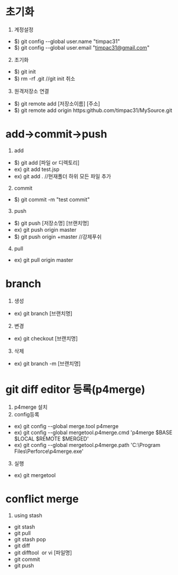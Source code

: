 # 초기화
1. 계정설정
+ $) git config --global user.name "timpac31"
+ $) git config --global user.email "timpac31@gmail.com"

2. 초기화
+ $) git init
+ $) rm -rf .git   //git init 취소

3. 원격저장소 연결
+ $) git remote add [저장소이름] [주소]
+ $) git remote add origin https:github.com/timpac31/MySource.git

# add->commit->push
1. add
+ $) git add [파일 or 디렉토리]
+ ex) git add test.jsp	
+ ex) git add .  			//현재폴더 하위 모든 파일 추가

2. commit
+ $) git commit -m "test commit"

3. push
+ $) git push [저장소명] [브랜치명]
+ ex) git push origin master  
+ $) git push origin +master   //강제푸쉬	      

4. pull
+ ex) git pull origin master

# branch
1. 생성
+ ex) git branch [브랜치명]
2. 변경
+ ex) git checkout [브랜치명]
3. 삭제
+ ex) git branch -m [브랜치명]

# git diff editor 등록(p4merge)
1. p4merge 설치
2. config등록
+ ex) git config --global merge.tool p4merge
+ ex) git config --global mergetool.p4merge.cmd 'p4merge $BASE $LOCAL $REMOTE $MERGED'
+ ex) git config --global mergetool.p4merge.path 'C:\Program Files\Perforce\p4merge.exe'
3. 실행
+ ex) git mergetool

# conflict merge 
1. using stash
+ git stash 
+ git pull
+ git stash pop
+ git diff
+ git difftool  or  vi [파일명] 
+ git commit
+ git push
